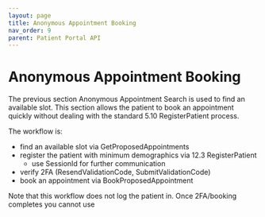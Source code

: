 ```yaml
---
layout: page
title: Anonymous Appointment Booking
nav_order: 9
parent: Patient Portal API
---
```


# Anonymous Appointment Booking

The previous section Anonymous Appointment Search is used to find an available slot. This section allows the patient to book an appointment quickly without dealing with the standard 5.10 RegisterPatient process.

The workflow is:

- find an available slot via GetProposedAppointments
- register the patient with minimum demographics via 12.3 RegisterPatient
  - use SessionId for further communication
- verify 2FA (ResendValidationCode, SubmitValidationCode)
- book an appointment via BookProposedAppointment

Note that this workflow does not log the patient in. Once 2FA/booking completes you cannot use
